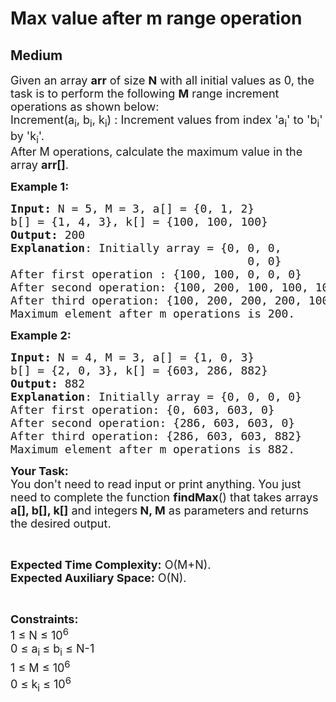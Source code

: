 # Max value after m range operation
## Medium
<div class="problems_problem_content__Xm_eO"><p><span style="font-size:18px">Given an array <strong>arr</strong> of size <strong>N</strong> with all initial values as 0, the task is to perform the following <strong>M</strong> range increment operations as shown below:<strong> </strong><br>
Increment(a<sub>i</sub>, b<sub>i</sub>, k<sub>i</sub>) : Increment values from index 'a<sub>i</sub>' to 'b<sub>i</sub>' by 'k<sub>i</sub>'.<br>
After M operations, calculate the maximum value in the array <strong>arr[]</strong>.</span></p>

<p><span style="font-size:18px"><strong>Example 1:</strong></span></p>

<pre><span style="font-size:18px"><strong>Input: </strong>N = 5, M = 3, a[] = {0, 1, 2}
b[] = {1, 4, 3}, k[] = {100, 100, 100}
<strong>Output:</strong> 200
<strong>Explanation</strong>: Initially array = {0, 0, 0, 
                                   0, 0}
After first operation : {100, 100, 0, 0, 0}
After second operation: {100, 200, 100, 100, 100}
After third operation: {100, 200, 200, 200, 100}
Maximum element after m operations is 200.</span></pre>

<p><span style="font-size:18px"><strong>Example 2:</strong></span></p>

<pre><span style="font-size:18px"><strong>Input: </strong>N = 4, M = 3, a[] = {1, 0, 3} 
b[] = {2, 0, 3}, k[] = {603, 286, 882}
<strong>Output:</strong> 882
<strong>Explanation</strong>: Initially array = {0, 0, 0, 0}
After first operation: {0, 603, 603, 0}
After second operation: {286, 603, 603, 0}
After third operation: {286, 603, 603, 882}
Maximum element after m operations is 882.</span></pre>

<p><span style="font-size:18px"><strong>Your Task:</strong><br>
You don't need to read input or print anything.&nbsp;You just need to complete the function <strong>findMax</strong>() that takes arrays<strong> a[], b[], k[]</strong> and integers<strong> N, M</strong> as parameters and returns the desired output.</span></p>

<p>&nbsp;</p>

<p><span style="font-size:18px"><strong>Expected Time Complexity:</strong> O(M+N).<br>
<strong>Expected Auxiliary Space:</strong> O(N).</span></p>

<p>&nbsp;</p>

<p><span style="font-size:18px"><strong>Constraints:</strong><br>
1 ≤ N ≤ 10<sup>6</sup></span><br>
<span style="font-size:18px">0 ≤ a<sub>i </sub> ≤ b<sub>i</sub> ≤ N-1</span><br>
<span style="font-size:18px">1 ≤ M ≤ 10<sup>6</sup></span><br>
<span style="font-size:18px">0 ≤ k<sub>i</sub> ≤ 10<sup>6</sup></span></p>
</div>